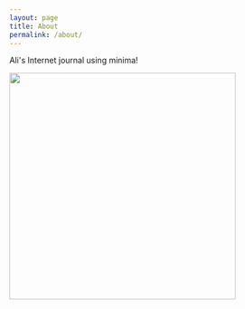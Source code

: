 ```yaml
---
layout: page
title: About
permalink: /about/
---
```


Ali's Internet journal using minima!

<img src="{{site.base_url}}{% link /assets/images/MassiveTomato.jpg %}" style="width:400px"><br>